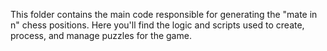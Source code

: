 This folder contains the main code responsible for generating the "mate in n" chess positions. Here you'll find the logic and scripts used to create, process, and manage puzzles for the game.
